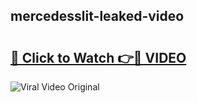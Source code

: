 ## mercedesslit-leaked-video 

# <h2><a href="http://freeplayer.one?title=mercedesslit-leaked-video&ref=21J">🔗 Click to Watch 👉🔴 VIDEO</a></h2>

<a href="http://freeplayer.one?title=mercedesslit-leaked-video&ref=21J" rel="nofollow" data-target="animated-image.originalLink"><img src="https://i.ibb.co.com/xMMVF88/686577567.gif" alt="Viral Video Original" style="max-width: 100%; display: inline-block;" data-target="animated-image.originalImage"></a>

